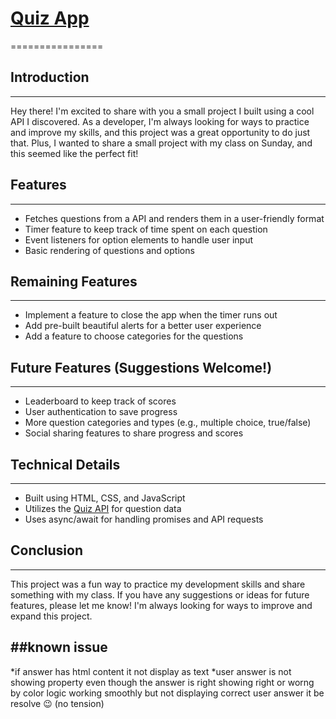 # [Quiz App](https://quizeshub.netlify.app/)
================

## Introduction
---------------

Hey there! I'm excited to share with you a small project I built using a cool API I discovered. As a developer, I'm always looking for ways to practice and improve my skills, and this project was a great opportunity to do just that. Plus, I wanted to share a small project with my class on Sunday, and this seemed like the perfect fit!

## Features
----------

* Fetches questions from a API and renders them in a user-friendly format
* Timer feature to keep track of time spent on each question
* Event listeners for option elements to handle user input
* Basic rendering of questions and options

## Remaining Features
--------------------

* Implement a feature to close the app when the timer runs out
* Add pre-built beautiful alerts for a better user experience
* Add a feature to choose categories for the questions

## Future Features (Suggestions Welcome!)
----------------------------------------

* Leaderboard to keep track of scores
* User authentication to save progress
* More question categories and types (e.g., multiple choice, true/false)
* Social sharing features to share progress and scores

## Technical Details
--------------------

* Built using HTML, CSS, and JavaScript
* Utilizes the [Quiz API](https://quizapi.io/) for question data
* Uses async/await for handling promises and API requests

## Conclusion
----------

This project was a fun way to practice my development skills and share something with my class. If you have any suggestions or ideas for future features, please let me know! I'm always looking for ways to improve and expand this project.

##known issue
----------
*if answer has html content it not display as text
*user answer is not showing property even though the answer is right showing right or worng by color logic working smoothly but not displaying correct user answer it be resolve 😉 (no tension)

 
